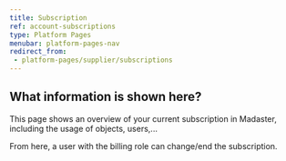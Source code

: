 ```yaml
---
title: Subscription
ref: account-subscriptions
type: Platform Pages
menubar: platform-pages-nav
redirect_from:
 - platform-pages/supplier/subscriptions
---
```

## What information is shown here?
This page shows an overview of your current subscription in Madaster, including the usage of objects, users,...


From here, a user with the billing role can change/end the subscription.
